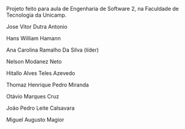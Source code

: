 Projeto feito para aula de Engenharia de Software 2, na Faculdade de Tecnologia da Unicamp.

Jose Vitor Dutra Antonio

 Hans William Hamann

Ana Carolina Ramalho Da Silva (líder)

Nelson Modanez Neto

Hitallo Alves Teles Azevedo
       
Thomaz Henrique Pedro Miranda

Otávio Marques Cruz
       	
João Pedro Leite Calsavara

Miguel Augusto Magior


